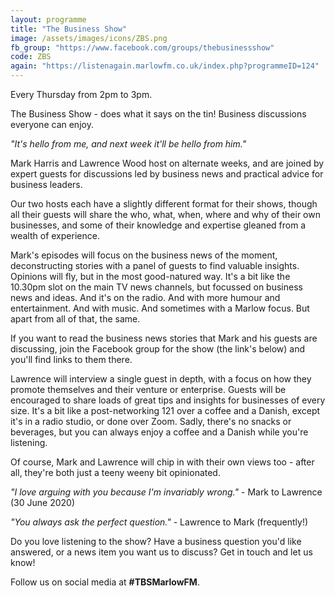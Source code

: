 ```yaml
---
layout: programme
title: "The Business Show"
image: /assets/images/icons/ZBS.png
fb_group: "https://www.facebook.com/groups/thebusinessshow"
code: ZBS
again: "https://listenagain.marlowfm.co.uk/index.php?programmeID=124"
---
```

Every Thursday from 2pm to 3pm. 

The Business Show - does what it says on the tin! Business discussions everyone can enjoy. 

*"It's hello from me, and next week it'll be hello from him."* 

Mark Harris and Lawrence Wood host on alternate weeks, and are joined by expert guests for discussions led by business news and practical advice for business leaders. 

Our two hosts each have a slightly different format for their shows, though all their guests will share the who, what, when, where and why of their own businesses, and some of their knowledge and expertise gleaned from a wealth of experience. 

Mark's episodes will focus on the business news of the moment, deconstructing stories with a panel of guests to find valuable insights. Opinions will fly, but in the most good-natured way. It's a bit like the 10.30pm slot on the main TV news channels, but focussed on business news and ideas. And it's on the radio. And with more humour and entertainment. And with music. And sometimes with a Marlow focus. But apart from all of that, the same. 

If you want to read the business news stories that Mark and his guests are discussing, join the Facebook group for the show (the link's below) and you'll find links to them there. 

Lawrence will interview a single guest in depth, with a focus on how they promote themselves and their venture or enterprise. Guests will be encouraged to share loads of great tips and insights for businesses of every size. It's a bit like a post-networking 121 over a coffee and a Danish, except it's in a radio studio, or done over Zoom. Sadly, there's no snacks or beverages, but you can always enjoy a coffee and a Danish while you're listening. 

Of course, Mark and Lawrence will chip in with their own views too - after all, they're both just a teeny weeny bit opinionated. 

*"I love arguing with you because I'm invariably wrong."* - Mark to Lawrence (30 June 2020) 

*"You always ask the perfect question."* - Lawrence to Mark (frequently!) 

Do you love listening to the show? Have a business question you'd like answered, or a news item you want us to discuss? Get in touch and let us know! 

Follow us on social media at **#TBSMarlowFM**. 